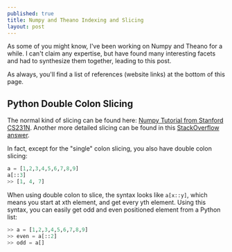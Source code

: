 ```yaml
---
published: true
title: Numpy and Theano Indexing and Slicing
layout: post
---
```





As some of you might know, I've been working on Numpy and Theano for a while. I can't claim any expertise, but have found many interesting facets and had to synthesize them together, leading to this post.

As always, you'll find a list of references (website links) at the bottom of this page.

## Python Double Colon Slicing

The normal kind of slicing can be found here: [Numpy Tutorial from Stanford CS231N](http://cs231n.github.io/python-numpy-tutorial/). Another more detailed slicing can be found in this [StackOverflow answer](http://stackoverflow.com/questions/509211/explain-pythons-slice-notation).

In fact, except for the "single" colon slicing, you also have double colon slicing:

```python
a = [1,2,3,4,5,6,7,8,9]
a[::3]
>> [1, 4, 7]
```

When using double colon to slice, the syntax looks like `a[x::y]`, which means you start at xth element, and get every yth element. Using this syntax, you can easily get odd and even positioned element from a Python list:

```python
>> a = [1,2,3,4,5,6,7,8,9]
>> even = a[::2]
>> odd = a[]
```




